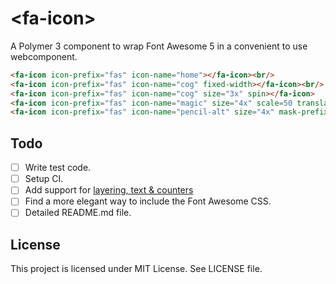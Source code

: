 # \<fa-icon\>

A Polymer 3 component to wrap Font Awesome 5 in a convenient to use webcomponent.

```html
<fa-icon icon-prefix="fas" icon-name="home"></fa-icon><br/>
<fa-icon icon-prefix="fas" icon-name="cog" fixed-width></fa-icon><br/>
<fa-icon icon-prefix="fas" icon-name="cog" size="3x" spin></fa-icon>
<fa-icon icon-prefix="fas" icon-name="magic" size="4x" scale=50 translate-y=6></fa-icon>
<fa-icon icon-prefix="fas" icon-name="pencil-alt" size="4x" mask-prefix="fas" mask-name="comment" scale=50 translate-y=-0.5></fa-icon>
```

## Todo

- [ ] Write test code.
- [ ] Setup CI.
- [ ] Add support for [layering, text & counters](https://fontawesome.com/how-to-use/svg-with-js#layering)
- [ ] Find a more elegant way to include the Font Awesome CSS.
- [ ] Detailed README.md file.

## License

This project is licensed under MIT License. See LICENSE file.